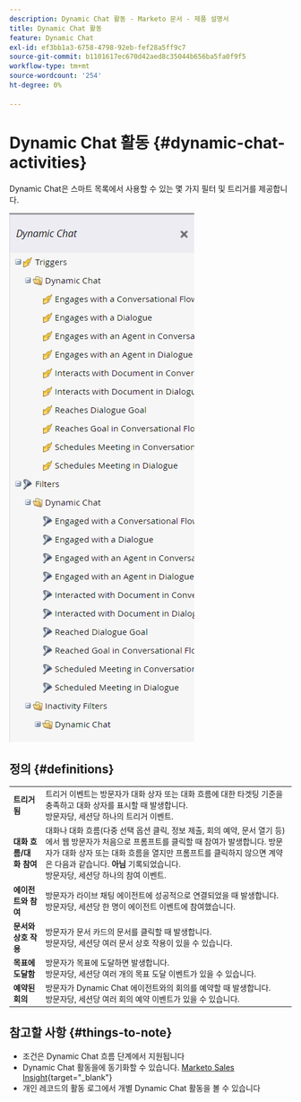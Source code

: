 ```yaml
---
description: Dynamic Chat 활동 - Marketo 문서 - 제품 설명서
title: Dynamic Chat 활동
feature: Dynamic Chat
exl-id: ef3bb1a3-6758-4798-92eb-fef28a5ff9c7
source-git-commit: b1101617ec670d42aed8c35044b656ba5fa0f9f5
workflow-type: tm+mt
source-wordcount: '254'
ht-degree: 0%

---
```


# Dynamic Chat 활동 {#dynamic-chat-activities}

Dynamic Chat은 스마트 목록에서 사용할 수 있는 몇 가지 필터 및 트리거를 제공합니다.

![](assets/dynamic-chat-activities-1.png)

## 정의 {#definitions}

<table>
<thead>
<tbody>
  <tr>
    <td><b>트리거됨</b></td>
    <td>트리거 이벤트는 방문자가 대화 상자 또는 대화 흐름에 대한 타겟팅 기준을 충족하고 대화 상자를 표시할 때 발생합니다.
    <br>방문자당, 세션당 하나의 트리거 이벤트.</td>
  </tr>
  <tr>
    <td><b>대화 흐름/대화 참여</b></td>
    <td>대화나 대화 흐름(다중 선택 옵션 클릭, 정보 제출, 회의 예약, 문서 열기 등)에서 웹 방문자가 처음으로 프롬프트를 클릭할 때 참여가 발생합니다. 방문자가 대화 상자 또는 대화 흐름을 열지만 프롬프트를 클릭하지 않으면 계약은 다음과 같습니다. <b>아님</b> 기록되었습니다. 
    <br>방문자당, 세션당 하나의 참여 이벤트.</td>
  </tr>
   <tr>
    <td><b>에이전트와 참여</b></td>
    <td>방문자가 라이브 채팅 에이전트에 성공적으로 연결되었을 때 발생합니다.
    <br>방문자당, 세션당 한 명이 에이전트 이벤트에 참여했습니다.</td>
  </tr>
  <tr>
    <td><b>문서와 상호 작용</b></td>
    <td>방문자가 문서 카드의 문서를 클릭할 때 발생합니다.
    <br>방문자당, 세션당 여러 문서 상호 작용이 있을 수 있습니다.</td>
  </tr>
  <tr>
    <td><b>목표에 도달함</b></td>
    <td>방문자가 목표에 도달하면 발생합니다. <br>방문자당, 세션당 여러 개의 목표 도달 이벤트가 있을 수 있습니다.</td>
  </tr>
  <tr>
    <td><b>예약된 회의</b></td>
    <td>방문자가 Dynamic Chat 에이전트와의 회의를 예약할 때 발생합니다.
    <br>방문자당, 세션당 여러 회의 예약 이벤트가 있을 수 있습니다.</td>
  </tr>
</tbody>
</table>

## 참고할 사항 {#things-to-note}

* 조건은 Dynamic Chat 흐름 단계에서 지원됩니다
* Dynamic Chat 활동을에 동기화할 수 있습니다. [Marketo Sales Insight](/help/marketo/product-docs/marketo-sales-insight/msi-for-salesforce/features/dynamic-chat-integration.md){target="_blank"}
* 개인 레코드의 활동 로그에서 개별 Dynamic Chat 활동을 볼 수 있습니다
